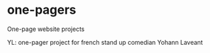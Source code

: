 # one-pagers
One-page website projects

<p>YL: one-pager project for french stand up comedian Yohann Laveant</p>
